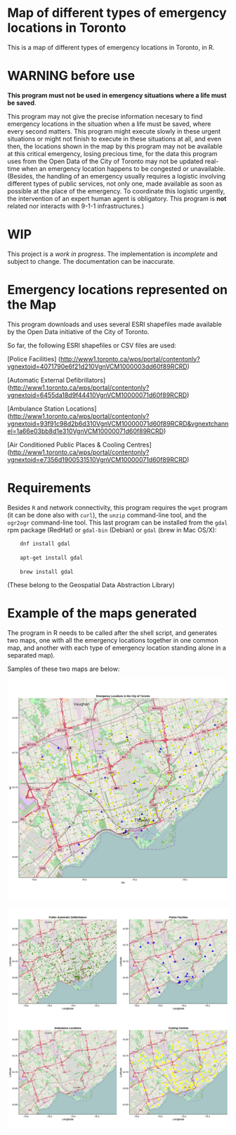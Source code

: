 # Map of different types of emergency locations in Toronto

This is a map of different types of emergency locations in Toronto, in R.

# WARNING before use

**This program must not be used in emergency situations where a life must be saved**.

This program may not give the precise information necesary to find emergency locations in the
situation when a life must be saved, where every second matters. This program might execute
slowly in these urgent situations or might not finish to execute in these situations at all,
and even then, the locations shown in the map by this program may not be available at this
critical emergency, losing precious time, for the data this program uses from the Open Data
of the City of Toronto may not be updated real-time when an emergency location happens to be
congested or unavailable. (Besides, the handling of an emergency usually requires a logistic
involving different types of public services, not only one, made available as soon as possible
at the place of the emergency. To coordinate this logistic urgently, the intervention of an
expert human agent is obligatory. This program is **not** related nor interacts with 9-1-1
infrastructures.)

# WIP

This project is a *work in progress*. The implementation is *incomplete* and subject to change.
The documentation can be inaccurate.

# Emergency locations represented on the Map

This program downloads and uses several ESRI shapefiles made available by the Open Data
initiative of the City of Toronto.

So far, the following ESRI shapefiles or CSV files are used:

[Police Facilities] (http://www1.toronto.ca/wps/portal/contentonly?vgnextoid=4071790e6f21d210VgnVCM1000003dd60f89RCRD)

[Automatic External Defibrillators] (http://www1.toronto.ca/wps/portal/contentonly?vgnextoid=6455da18d9f44410VgnVCM10000071d60f89RCRD)

[Ambulance Station Locations] (http://www1.toronto.ca/wps/portal/contentonly?vgnextoid=93f91c98d2b6d310VgnVCM10000071d60f89RCRD&vgnextchannel=1a66e03bb8d1e310VgnVCM10000071d60f89RCRD)

[Air Conditioned Public Places & Cooling Centres] (http://www1.toronto.ca/wps/portal/contentonly?vgnextoid=e7356d1900531510VgnVCM10000071d60f89RCRD)

# Requirements

Besides `R` and network connectivity, this program requires the `wget` program (it can be done also with `curl`),
the `unzip` command-line tool, and the `ogr2ogr` command-line tool. This last program can be installed from the
`gdal` rpm package (RedHat) or `gdal-bin` (Debian) or `gdal` (brew in Mac OS/X):

        dnf install gdal

        apt-get install gdal

        brew install gdal

(These belong to the Geospatial Data Abstraction Library)

# Example of the maps generated
 
The program in R needs to be called after the shell script, and generates two maps, one with all the emergency locations together in one common map, and another with each type of emergency location standing alone in a separated map).

Samples of these two maps are below:

![sample of all emergency locations together in one common map](/toronto_emergency_locations_together.png?raw=true "sample of all emergency locations together in one common map")

![sample of the grid with each type of emergency location standing alone in a separated map](/toronto_emergency_locations_separated.png?raw=true "sample of the grid with each type of emergency location standing alone in a separated map")

